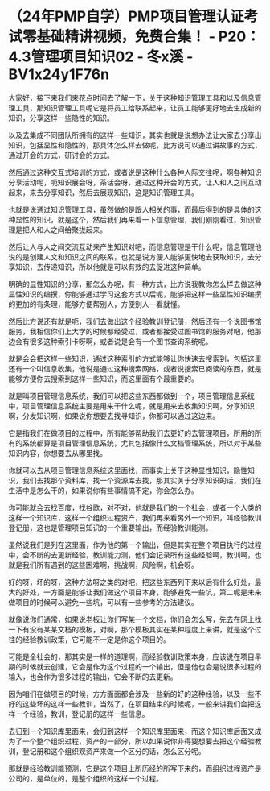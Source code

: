 # （24年PMP自学）PMP项目管理认证考试零基础精讲视频，免费合集！ - P20：4.3管理项目知识02 - 冬x溪 - BV1x24y1F76n

大家好，接下来我们来花点时间去了解一下，关于这种知识管理工具和以及信息管理工具，那知识管理工具呢它是将员工给联系起来，让员工能够更好地去生成新的知识，分享这样一些隐性的知识。

以及去集成不同团队所拥有的这样一些知识，其实也就是说想办法让大家去分享出知识，包括显性和隐性的，那具体怎么样去做呢，比方说可以通过讲故事的方式，通过开会的方式，研讨会的方式。

然后通过这种交互式培训的方式，或者说是这种什么各种人际交往呢，啊各种知识分享活动呢，呃知识展会呀，茶话会呀，通过这种开会的方式，让人和人之间互动起来，来去分享知识，然后去展现知识，这是知识管理工具。

也就是说通过知识管理工具，虽然做的是跟人相关的事，而最后得到的是具体的这种显性的知识，就是这个，然后我们再来看一下信息管理，我们刚刚看过，知识管理是把人和人之间给聚拢起来。

然后让人与人之间交流互动来产生知识对吧，而信息管理是干什么呢，信息管理他说的是创建人文和知识之间的联系，也就是说方便人能够更快地去获取知识，去分享知识，去传递知识，所以他就是可以有效的去促进这种简单。

明确的显性知识的分享，那怎么办呢，有一种方式，比方说我教你怎么样去做这种显性知识的编撰，你能够通过学习这套方式以后呢，能够把这样一些显性知识编撰的更加的有条理，能够方便帮别人，方便别人一看就懂。

然后比方说还有就是呃，我们去做出这个经验教训登记册，然后还有一个说图书馆服务，我相信你们上大学的时候都经受过，或者都接受过图书馆的服务对吧，他那边会有很多这种索引卡呀啊，或者说是会有一个图书查询系统呢。

就是会会把这样一些知识，通过这种索引的方式能够让你快速去搜索到，包括这里还有一个叫信息收集，他说是通过这种搜索网络，或者说搜索已阅读的东西，就是能够方便你去搜索到这样一些知识，而这里面有个最重要的。

就是叫项目管理信息系统，我们可以把这些东西都做到一个，项目管理信息系统中，项目管理信息系统主要是用来干什么呢，就是用来去收集知识啊，分享知识啊，分发知识啊，如果说你想要去找寻知识，你都可以通过这边来。

它是指我们在做项目的过程中，所有能够帮助我们去更好的去管理项目，所用的所有的系统都算是项目管理信息系统，尤其包括像什么文档管理系统，所以对于某些知识内容，你想要去从哪里找。

你就可以去从项目管理信息系统这里面找，而事实上关于这种显性知识，隐性知识，我们去找那个资料库，找一个资源库去找，那其实关于分享知识的话，我们在生活中是怎么干的，如果说你有些事情搞不定，你会怎么办。

你可能就会去找百度，找谷歌，对不对，他就是我们的一个社会，或者一个人类的这样一个知识库，这样一个组织过程资产，我们再来看另外一个知识，叫经验教训登记册，这也是管理项目知识的一个重要输出，而经验教训能测。

虽然说我们是列在这里面，作为他的第一个输出，但是其实在整个项目执行的过程中，会不断的去更新经验，教训能力测，他们会记录所有这些经验啊，教训啊，也就是我们所有遇到的这些困难啊，挑战啊，风险啊，机会呀。

好的呀，坏的呀，这种方法呀之类的对吧，把这些东西列下来以后有什么好处，最大的好处，一方面是能够让我们做这个项目本身，能够避免一些坑，第二呢是未来做项目的时候可以避免一些坑，可以有一些参考的方法建议。

就像说你们通常，如果说老板让你们写某一个文档，你们会怎么写，先去在网上找一下有没有某某文档的模板，对啊，那个模板其实在某种程度上来讲，就是这个过往的经验教训政策，它可能不一定是你这个项目的。

可能是全社会的，那其实是一样的道理啊，而经验教训政策本身，应该说在项目早期的时候就去创建，它会是作为这个过程的一个输出，但是他也会是说很多过程的输入，也会作为很多过程的输出，它会不断的去更新。

因为咱们在做项目的时候，方方面面都会涉及一些新的好的这种经验，以及一些不好的这些坏的这样一些教训，当然了，在项目结束的时候呢，一般来讲我们会把这样一个经验，教训，登记册的这样一些信息。

去归到一个知识库里面来，会归到这样一个知识库里面来，而这个知识库后面又成为了一个整个组织过程，资产的一部分，所以如果说你非得要想要去把这个经验教训，登记册和这个组织观资产来做一个区分的话，怎么区分呢。

那就是经验教训能预测，它是这个项目上所历经的所写下来的，而组织过程资产是公司的，是单位的，是整个组织的这样一个过程。

